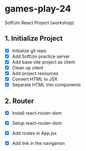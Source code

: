 # games-play-24
SoftUni React Project (workshop)

## 1. Initialize Project
 - [x] Initialize git repo
 - [x] Add SoftUni practice server
 - [x] Add base vite project as client
 - [x] Clean up client
 - [x] Add project resources
 - [x] Convert HTML to JSX
 - [x] Separate HTML into components
## 2. Router
 - [x] Install react-router-dom
 - [x] Setup react-router-dom
 - [x] Add routes in App.jsx
 - [x] Add link in the navigarion

